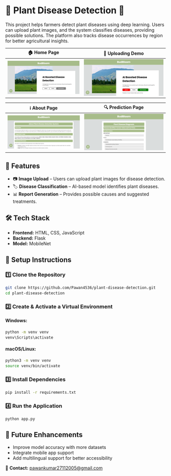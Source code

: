 # 🌿 Plant Disease Detection 🌱  

This project helps farmers detect plant diseases using deep learning. Users can upload plant images, and the system classifies diseases, providing possible solutions. The platform also tracks disease occurrences by region for better agricultural insights.  

| 🏠 Home Page | 🔹 Uploading Demo |
|--------------|-------------------|
| ![](assets/Home%20Page.png) | ![](assets/Uploading%20Demo.png) |

| ℹ️ About Page | 🔍 Prediction Page |
|----------------|--------------------|
| ![](assets/About.png) | ![](assets/Prediction.png) |


## 🔹 Features  
- 📷 **Image Upload** – Users can upload plant images for disease detection.  
- 🏷️ **Disease Classification** – AI-based model identifies plant diseases.  
- 📊 **Report Generation** – Provides possible causes and suggested treatments.  

## 🛠️ Tech Stack  
- **Frontend:** HTML, CSS, JavaScript  
- **Backend:** Flask  
- **Model:** MobileNet  

## 🚀 Setup Instructions  

### 1️⃣ Clone the Repository  
```bash
git clone https://github.com/Pawan4536/plant-disease-detection.git
cd plant-disease-detection
```

### 2️⃣ Create & Activate a Virtual Environment  
#### Windows:  
```bash
python -m venv venv
venv\Scripts\activate
```
#### macOS/Linux:  
```bash
python3 -m venv venv
source venv/bin/activate
```

### 3️⃣ Install Dependencies  
```bash
pip install -r requirements.txt
```

### 4️⃣ Run the Application  
```bash
python app.py
```

## 📌 Future Enhancements  
- Improve model accuracy with more datasets  
- Integrate mobile app support  
- Add multilingual support for better accessibility  

📧 **Contact:** pawankumar27112005@gmail.com
